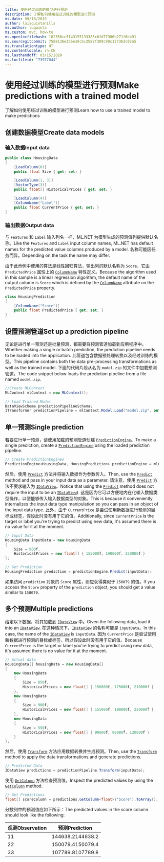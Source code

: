 ```yaml
---
title: 使用经过训练的模型进行预测
description: 了解如何使用经过训练的模型进行预测
ms.date: 09/18/2019
author: luisquintanilla
ms.author: luquinta
ms.custom: mvc, how-to
ms.openlocfilehash: 182350cc5143155133385c6fd77986b271f6db91
ms.sourcegitcommit: 7588136e355e10cbc2582f389c90c127363c02a5
ms.translationtype: HT
ms.contentlocale: zh-CN
ms.lasthandoff: 03/15/2020
ms.locfileid: "73977044"
---
```

# <a name="make-predictions-with-a-trained-model"></a><span data-ttu-id="d4a79-103">使用经过训练的模型进行预测</span><span class="sxs-lookup"><span data-stu-id="d4a79-103">Make predictions with a trained model</span></span>

<span data-ttu-id="d4a79-104">了解如何使用经过训练的模型进行预测</span><span class="sxs-lookup"><span data-stu-id="d4a79-104">Learn how to use a trained model to make predictions</span></span>

## <a name="create-data-models"></a><span data-ttu-id="d4a79-105">创建数据模型</span><span class="sxs-lookup"><span data-stu-id="d4a79-105">Create data models</span></span>

### <a name="input-data"></a><span data-ttu-id="d4a79-106">输入数据</span><span class="sxs-lookup"><span data-stu-id="d4a79-106">Input data</span></span>

```csharp
public class HousingData
{
    [LoadColumn(0)]
    public float Size { get; set; }

    [LoadColumn(1, 3)]
    [VectorType(3)]
    public float[] HistoricalPrices { get; set; }

    [LoadColumn(4)]
    [ColumnName("Label")]
    public float CurrentPrice { get; set; }
}
```

### <a name="output-data"></a><span data-ttu-id="d4a79-107">输出数据</span><span class="sxs-lookup"><span data-stu-id="d4a79-107">Output data</span></span>

<span data-ttu-id="d4a79-108">与 `Features` 和 `Label` 输入列名一样，ML.NET 为模型生成的预测值列提供默认名称。</span><span class="sxs-lookup"><span data-stu-id="d4a79-108">Like the `Features` and `Label` input column names, ML.NET has default names for the predicted value columns produced by a model.</span></span> <span data-ttu-id="d4a79-109">名称可能因任务而异。</span><span class="sxs-lookup"><span data-stu-id="d4a79-109">Depending on the task the name may differ.</span></span>

<span data-ttu-id="d4a79-110">由于此示例中使用的算法是线性回归算法，输出列的默认名称为 `Score`，它由 `PredictedPrice` 属性上的 [`ColumnName`](xref:Microsoft.ML.Data.ColumnNameAttribute) 特性定义。</span><span class="sxs-lookup"><span data-stu-id="d4a79-110">Because the algorithm used in this sample is a linear regression algorithm, the default name of the output column is `Score` which is defined by the [`ColumnName`](xref:Microsoft.ML.Data.ColumnNameAttribute) attribute on the `PredictedPrice` property.</span></span>

```csharp
class HousingPrediction
{
    [ColumnName("Score")]
    public float PredictedPrice { get; set; }
}
```

## <a name="set-up-a-prediction-pipeline"></a><span data-ttu-id="d4a79-111">设置预测管道</span><span class="sxs-lookup"><span data-stu-id="d4a79-111">Set up a prediction pipeline</span></span>

<span data-ttu-id="d4a79-112">无论是进行单一预测还是批量预测，都需要将预测管道加载到应用程序中。</span><span class="sxs-lookup"><span data-stu-id="d4a79-112">Whether making a single or batch prediction, the prediction pipeline needs to be loaded into the application.</span></span> <span data-ttu-id="d4a79-113">此管道包含数据预处理转换以及经过训练的模型。</span><span class="sxs-lookup"><span data-stu-id="d4a79-113">This pipeline contains both the data pre-processing transformations as well as the trained model.</span></span> <span data-ttu-id="d4a79-114">下面的代码片段从名为 `model.zip` 的文件中加载预测管道。</span><span class="sxs-lookup"><span data-stu-id="d4a79-114">The code snippet below loads the prediction pipeline from a file named `model.zip`.</span></span>

```csharp
//Create MLContext
MLContext mlContext = new MLContext();

// Load Trained Model
DataViewSchema predictionPipelineSchema;
ITransformer predictionPipeline = mlContext.Model.Load("model.zip", out predictionPipelineSchema);
```

## <a name="single-prediction"></a><span data-ttu-id="d4a79-115">单一预测</span><span class="sxs-lookup"><span data-stu-id="d4a79-115">Single prediction</span></span>

<span data-ttu-id="d4a79-116">若要进行单一预测，请使用加载的预测管道创建 [`PredictionEngine`](xref:Microsoft.ML.PredictionEngine%602)。</span><span class="sxs-lookup"><span data-stu-id="d4a79-116">To make a single prediction, create a [`PredictionEngine`](xref:Microsoft.ML.PredictionEngine%602) using the loaded prediction pipeline.</span></span>

```csharp
// Create PredictionEngines
PredictionEngine<HousingData, HousingPrediction> predictionEngine = mlContext.Model.CreatePredictionEngine<HousingData, HousingPrediction>(predictionPipeline);
```

<span data-ttu-id="d4a79-117">然后，使用 [`Predict`](xref:Microsoft.ML.PredictionEngineBase%602.Predict*) 方法并将输入数据作为参数传入。</span><span class="sxs-lookup"><span data-stu-id="d4a79-117">Then, use the [`Predict`](xref:Microsoft.ML.PredictionEngineBase%602.Predict*) method and pass in your input data as a parameter.</span></span> <span data-ttu-id="d4a79-118">请注意，使用 [`Predict`](xref:Microsoft.ML.PredictionEngineBase%602.Predict*) 方法不要求输入为 [`IDataView`](xref:Microsoft.ML.IDataView)。</span><span class="sxs-lookup"><span data-stu-id="d4a79-118">Notice that using the [`Predict`](xref:Microsoft.ML.PredictionEngineBase%602.Predict*) method does not require the input to be an [`IDataView`](xref:Microsoft.ML.IDataView)).</span></span> <span data-ttu-id="d4a79-119">这是因为它可以方便地内在化输入数据类型操作，以便能够传入输入数据类型的对象。</span><span class="sxs-lookup"><span data-stu-id="d4a79-119">This is because it conveniently internalizes the input data type manipulation so you can pass in an object of the input data type.</span></span> <span data-ttu-id="d4a79-120">此外，由于 `CurrentPrice` 是尝试使用新数据进行预测的目标或标签，假设此时没有用于它的值。</span><span class="sxs-lookup"><span data-stu-id="d4a79-120">Additionally, since `CurrentPrice` is the target or label you're trying to predict using new data, it's assumed there is no value for it at the moment.</span></span>

```csharp
// Input Data
HousingData inputData = new HousingData
{
    Size = 900f,
    HistoricalPrices = new float[] { 155000f, 190000f, 220000f }
};

// Get Prediction
HousingPrediction prediction = predictionEngine.Predict(inputData);
```

<span data-ttu-id="d4a79-121">如果访问 `prediction` 对象的 `Score` 属性，则应获得类似于 `150079` 的值。</span><span class="sxs-lookup"><span data-stu-id="d4a79-121">If you access the `Score` property of the `prediction` object, you should get a value similar to `150079`.</span></span>

## <a name="multiple-predictions"></a><span data-ttu-id="d4a79-122">多个预测</span><span class="sxs-lookup"><span data-stu-id="d4a79-122">Multiple predictions</span></span>

<span data-ttu-id="d4a79-123">给定以下数据，将其加载到 [`IDataView`](xref:Microsoft.ML.IDataView) 中。</span><span class="sxs-lookup"><span data-stu-id="d4a79-123">Given the following data, load it into an [`IDataView`](xref:Microsoft.ML.IDataView).</span></span> <span data-ttu-id="d4a79-124">在这种情况下，[`IDataView`](xref:Microsoft.ML.IDataView) 的名称可能是 `inputData`。</span><span class="sxs-lookup"><span data-stu-id="d4a79-124">In this case, the name of the [`IDataView`](xref:Microsoft.ML.IDataView) is `inputData`.</span></span> <span data-ttu-id="d4a79-125">因为 `CurrentPrice` 是尝试使用新数据进行预测的目标或标签，所以假设此时没有用于它的值。</span><span class="sxs-lookup"><span data-stu-id="d4a79-125">Because `CurrentPrice` is the target or label you're trying to predict using new data, it's assumed there is no value for it at the moment.</span></span>

```csharp
// Actual data
HousingData[] housingData = new HousingData[]
{
    new HousingData
    {
        Size = 850f,
        HistoricalPrices = new float[] { 150000f, 175000f, 210000f }
    },
    new HousingData
    {
        Size = 900f,
        HistoricalPrices = new float[] { 155000f, 190000f, 220000f }
    },
    new HousingData
    {
        Size = 550f,
        HistoricalPrices = new float[] { 99000f, 98000f, 130000f }
    }
};
```

<span data-ttu-id="d4a79-126">然后，使用 [`Transform`](xref:Microsoft.ML.ITransformer.Transform*) 方法应用数据转换并生成预测。</span><span class="sxs-lookup"><span data-stu-id="d4a79-126">Then, use the [`Transform`](xref:Microsoft.ML.ITransformer.Transform*) method to apply the data transformations and generate predictions.</span></span>

```csharp
// Predicted Data
IDataView predictions = predictionPipeline.Transform(inputData);
```

<span data-ttu-id="d4a79-127">使用 [`GetColumn`](xref:Microsoft.ML.Data.ColumnCursorExtensions.GetColumn*) 方法检查预测值。</span><span class="sxs-lookup"><span data-stu-id="d4a79-127">Inspect the predicted values by using the [`GetColumn`](xref:Microsoft.ML.Data.ColumnCursorExtensions.GetColumn*) method.</span></span>

```csharp
// Get Predictions
float[] scoreColumn = predictions.GetColumn<float>("Score").ToArray();
```

<span data-ttu-id="d4a79-128">分数列中的预测值应如下所示：</span><span class="sxs-lookup"><span data-stu-id="d4a79-128">The predicted values in the score column should look like the following:</span></span>

| <span data-ttu-id="d4a79-129">观测</span><span class="sxs-lookup"><span data-stu-id="d4a79-129">Observation</span></span> | <span data-ttu-id="d4a79-130">预测</span><span class="sxs-lookup"><span data-stu-id="d4a79-130">Prediction</span></span> |
|---|---|
| <span data-ttu-id="d4a79-131">1</span><span class="sxs-lookup"><span data-stu-id="d4a79-131">1</span></span> | <span data-ttu-id="d4a79-132">144638.2</span><span class="sxs-lookup"><span data-stu-id="d4a79-132">144638.2</span></span> |
| <span data-ttu-id="d4a79-133">2</span><span class="sxs-lookup"><span data-stu-id="d4a79-133">2</span></span> | <span data-ttu-id="d4a79-134">150079.4</span><span class="sxs-lookup"><span data-stu-id="d4a79-134">150079.4</span></span> |
| <span data-ttu-id="d4a79-135">3</span><span class="sxs-lookup"><span data-stu-id="d4a79-135">3</span></span> | <span data-ttu-id="d4a79-136">107789.8</span><span class="sxs-lookup"><span data-stu-id="d4a79-136">107789.8</span></span> |
